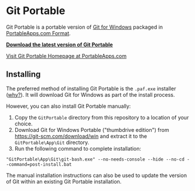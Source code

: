 # Git Portable

Git Portable is a portable version of [Git for Windows](https://git-scm.com/) packaged in [PortableApps.com Format](http://portableapps.com/about/what_is_a_portable_app).

__[Download the latest version of Git Portable](https://github.com/sheabunge/GitPortable/releases/latest)__

[Visit Git Portable Homepage at PortableApps.com](https://portableapps.com/node/34685)

## Installing

The preferred method of installing Git Portable is the `.paf.exe` installer ([why?](https://portableapps.com/about/what_is_a_portable_app#whypaf)). It will download Git for Windows as part of the install process.

However, you can also install Git Portable manually:

1. Copy the `GitPortable` directory from this repository to a location of your choice.
2. Download Git for Windows Portable ("thumbdrive edition") from <https://git-scm.com/download/win> and extract it to the `GitPortable\App\Git` directory.
3. Run the following command to complete installation:
```
"GitPortable\App\Git\git-bash.exe" --no-needs-console --hide --no-cd --command=post-install.bat
```
The manual installation instructions can also be used to update the version of Git within an existing Git Portable installation.
